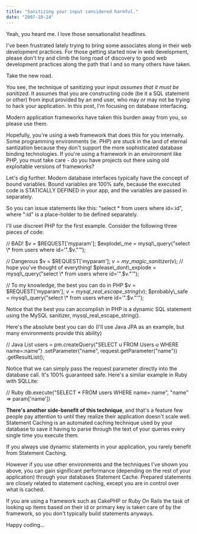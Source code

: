 ```yaml
---
title: "Sanitizing your input considered harmful."
date: "2007-10-24"
---
```


Yeah, you heard me. I love those sensationalist headlines.

I've been frustrated lately trying to bring some associates along in their web development practices. For those getting started now in web development, please don't try and climb the long road of discovery to good web development practices along the path that I and so many others have taken.

Take the new road.

You see, the technique of sanitizing your input _assumes that it must be sanitized_. It assumes that you are constructing code (be it a SQL statement or other) from input provided by an end user, who may or may not be trying to hack your application. In this post, I'm focusing on database interfacing.

Modern application frameworks have taken this burden away from you, so please use them.

Hopefully, you're using a web framework that does this for you internally. Some programming environments (ie. PHP) are stuck in the land of eternal santization because they don't support the more sophisticated database binding technologies. If you're using a framework in an environment like PHP, you must take care - do you have projects out there using old exploitable versions of frameworks?

Let's dig further. Modern database interfaces typically have the concept of bound variables. Bound variables are 100% safe, because the executed code is STATICALLY DEFINED in your app, and the variables are passed in separately.

So you can issue statements like this: "select \* from users where id=:id", where ":id" is a place-holder to be defined separately.

I'll use discreet PHP for the first example. Consider the following three pieces of code:

// BAD!
$v = $REQUEST\['myparam'\];
$explode\_me = mysql\_query("select \* from users where id='".$v."'");

// Dangerous
$v = $REQUEST\['myparam'\];
$v = my\_magic\_sanitizer($v); // hope you've thought of everything!
$please\_dont\_explode = mysql\_query("select \* from users where id='".$v."'");

// To my knowledge, the best you can do in PHP
$v = $REQUEST\['myparam'\];
$v = mysql\_real\_escape\_string($v);
$probably\_safe = mysql\_query("select \* from users where id='".$v."'");

Notice that the best you can accomplish in PHP is a dynamic SQL statement using the MySQL sanitizer, mysql\_real\_escape\_string().

Here's the absolute best you can do (I'll use Java JPA as an example, but many environments provide this ability)

// Java
List users = pm.createQuery("SELECT u FROM Users u WHERE name=:name")
                 .setParameter("name", request.getParameter("name"))
                 .getResultList();

Notice that we can simply pass the request parameter directly into the database call. It's 100% guaranteed safe. Here's a similar example in Ruby with SQLLite:

// Ruby
db.execute("SELECT \* FROM users WHERE name=:name", "name" => param\['name'\])

**There's another side-benefit of this technique**, and that's a feature few people pay attention to until they realize their application doesn't scale well. Statement Caching is an automated caching technique used by your database to save it having to parse through the text of your queries every single time you execute them.

If you always use dynamic statements in your application, you rarely benefit from Statement Caching.

However if you use other environments and the techniques I've shown you above, you can gain significant performance (depending on the rest of your application) through your databases Statement Cache. Prepared statements are closely related to statement caching, except you are in control over what is cached.

If you are using a framework such as CakePHP or Ruby On Rails the task of looking up items based on their id or primary key is taken care of by the framework, so you don't typically build statements anyways.

Happy coding...
